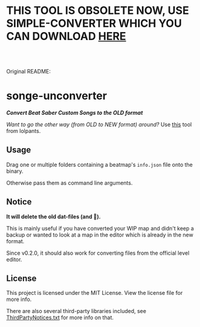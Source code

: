 # THIS TOOL IS OBSOLETE NOW, USE SIMPLE-CONVERTER WHICH YOU CAN DOWNLOAD [HERE](https://github.com/lolPants/songe-converter)
<br>
<br>

Original README:
# songe-unconverter
***Convert Beat Saber Custom Songs to the OLD format***

*Want to go the other way (from OLD to NEW format) around?* Use [this](https://github.com/lolPants/songe-converter) tool from lolpants.

## Usage
Drag one or multiple folders containing a beatmap's `info.json` file onto the binary.

Otherwise pass them as command line arguments.

## Notice
**It will delete the old dat-files (and 🥚).**

This is mainly useful if you have converted your WIP map and didn't keep a backup or wanted to look at a map in the editor which is already in the new format.

Since v0.2.0, it should also work for converting files from the official level editor.

## License
This project is licensed under the MIT License. View the license file for more info.

There are also several third-party libraries included, see [ThirdPartyNotices.txt](https://github.com/Teuflum/songe-unconverter/blob/master/ThirdPartyNotices.txt) for more info on that.
